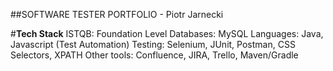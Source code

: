 ##SOFTWARE TESTER PORTFOLIO - Piotr Jarnecki


#**Tech Stack**
ISTQB: Foundation Level 
Databases: MySQL
Languages: Java, Javascript (Test Automation)
Testing: Selenium, JUnit, Postman, CSS Selectors, XPATH
Other tools: Confluence, JIRA, Trello, Maven/Gradle
